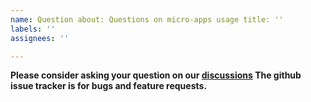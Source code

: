 ```yaml
---
name: Question about: Questions on micro-apps usage title: ''
labels: ''
assignees: ''

---
```


**Please consider asking your question on our [discussions](https://github.com/xmlking/micro-apps/discussions)
The github issue tracker is for bugs and feature requests.**
